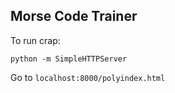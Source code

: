 Morse Code Trainer
-----------------------

To run crap:

```
python -m SimpleHTTPServer
```

Go to `localhost:8000/polyindex.html`
